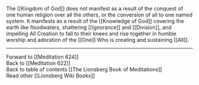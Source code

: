 The [[Kingdom of God]] does not manifest as a result of the conquest of one human religion over all the others, or the conversion of all to one named system. It manifests as a result of the [[Knowledge of God]] covering the earth like floodwaters, shattering [[Ignorance]] and [[Division]], and impelling All Creation to fall to their knees and rise together in humble worship and adoration of the [[One]] Who is creating and sustaining [[All]]. 

___

Forward to [[Meditation 624]]  
Back to [[Meditation 622]]  
Back to table of contents [[The Lionsberg Book of Meditations]]  
Read other [[Lionsberg Wiki Books]] 